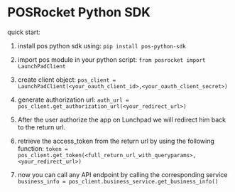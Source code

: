 # POSRocket Python SDK



quick start:

1. install pos python sdk using:
    `pip install pos-python-sdk`
    
2. import pos module in your python script:
    `from posrocket import LaunchPadClient`
    
3. create client object:
    `pos_client = LaunchPadClient(<your_oauth_client_id>,<your_oauth_client_secret>)`
    
4. generate authorization url:
    `auth_url = pos_client.get_authorization_url(<your_redirect_url>)`
    
5. After the user authorize the app on Lunchpad we will redirect him back to the return url.

6. retrieve the access_token from the return url by using the following function:
    `token = pos_client.get_token(<full_return_url_with_queryparams>,<your_redirect_url>)`
    
7. now you can call any API endpoint by calling the corresponding service
    `business_info = pos_client.business_service.get_business_info()`
        